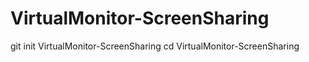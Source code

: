 # VirtualMonitor-ScreenSharing
git init VirtualMonitor-ScreenSharing cd VirtualMonitor-ScreenSharing
